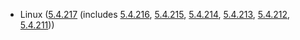 - Linux ([5.4.217](https://lwn.net/Articles/910623) (includes [5.4.216](https://lwn.net/Articles/910400), [5.4.215](https://lwn.net/Articles/909681), [5.4.214](https://lwn.net/Articles/908784), [5.4.213](https://lwn.net/Articles/908142), [5.4.212](https://lwn.net/Articles/907206), [5.4.211](https://lwn.net/Articles/906063)))
